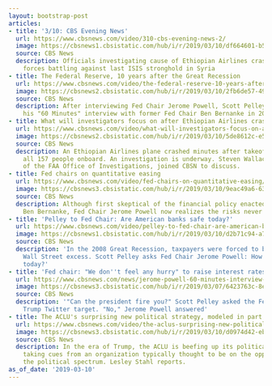 ```yaml
---
layout: bootstrap-post
articles:
- title: '3/10: CBS Evening News'
  url: https://www.cbsnews.com/video/310-cbs-evening-news-2/
  image: https://cbsnews1.cbsistatic.com/hub/i/r/2019/03/10/df664601-b56d-4e47-a967-b07f886f4736/thumbnail/1200x630/2e743560c15517ff8cb7dbdb1a5e1481/0310-en-full-1800961-640x360.jpg
  source: CBS News
  description: Officials investigating cause of Ethiopian Airlines crash; U.S.-backed
    forces battling against last ISIS stronghold in Syria
- title: The Federal Reserve, 10 years after the Great Recession
  url: https://www.cbsnews.com/video/the-federal-reserve-10-years-after-the-great-recession/
  image: https://cbsnews2.cbsistatic.com/hub/i/r/2019/03/10/2fb6de57-4992-4f7c-97e9-7c1dfa2abc0f/thumbnail/1200x630/dbbd79dfcfe38f5a7aeafce105ed2397/ot-thefed-1800816-640x360.jpg
  source: CBS News
  description: After interviewing Fed Chair Jerome Powell, Scott Pelley reflects on
    his "60 Minutes" interview with former Fed Chair Ben Bernanke in 2009.
- title: What will investigators focus on after Ethiopian Airlines crash?
  url: https://www.cbsnews.com/video/what-will-investigators-focus-on-after-ethiopian-airlines-crash/
  image: https://cbsnews2.cbsistatic.com/hub/i/r/2019/03/10/5de8612c-e56a-46b2-9d92-acee5b0d58e0/thumbnail/1200x630/5741a9be6830933e47f7d9f0c7d8e8fe/0310-cbsn-ethiopianplanecrash-1800971-640x360.jpg
  source: CBS News
  description: An Ethiopian Airlines plane crashed minutes after takeoff, killing
    all 157 people onboard. An investigation is underway. Steven Wallace, former director
    of the FAA Office of Investigations, joined CBSN to discuss.
- title: Fed chairs on quantitative easing
  url: https://www.cbsnews.com/video/fed-chairs-on-quantitative-easing/
  image: https://cbsnews3.cbsistatic.com/hub/i/r/2019/03/10/9eac49a6-6398-4def-b516-bb45b5af877d/thumbnail/1200x630/517f183f5bbc80452b2370d93d0a8f7e/ot-fedchairextra-1800804-640x360.jpg
  source: CBS News
  description: Although first skeptical of the financial policy enacted by predecessor
    Ben Bernanke, Fed Chair Jerome Powell now realizes the risks never came to pass.
- title: 'Pelley to Fed Chair: Are American banks safe today?'
  url: https://www.cbsnews.com/video/pelley-to-fed-chair-are-american-banks-safe-today/
  image: https://cbsnews1.cbsistatic.com/hub/i/r/2019/03/10/d2b71c94-a77a-44e2-addd-b0d4bbfe43f0/thumbnail/1200x630/8c31b1f403b761d36721c415500116c4/0310-60ot-motw-1800848-640x360.jpg
  source: CBS News
  description: 'In the 2008 Great Recession, taxpayers were forced to bail out reckless
    Wall Street excess. Scott Pelley asks Fed Chair Jerome Powell: How safe are banks
    today?'
- title: 'Fed chair: "We don''t feel any hurry" to raise interest rates'
  url: https://www.cbsnews.com/news/jerome-powell-60-minutes-interview-we-dont-feel-any-hurry-to-raise-interest-rates-this-year/
  image: https://cbsnews3.cbsistatic.com/hub/i/r/2019/03/07/6423763c-8e34-42c2-89c3-fa71f6afe6cc/thumbnail/1200x630/3f53628a08c3bc4b832f7c2ac4d89f9a/powell-pelley-hallway-pic.jpg
  source: CBS News
  description: '"Can the president fire you?" Scott Pelley asked the Fed chair and
    Trump Twitter target. "No," Jerome Powell answered'
- title: The ACLU's surprising new political strategy, modeled in part after the NRA
  url: https://www.cbsnews.com/video/the-aclus-surprising-new-political-strategy-modeled-in-part-after-the-nra-60-minutes/
  image: https://cbsnews3.cbsistatic.com/hub/i/r/2019/03/10/d0974d42-ebbf-4d62-af9c-60a3d0e3f58f/thumbnail/1200x630/efe49b50c59695b9837cdeca131f5054/aclumain-1800750-640x360.jpg
  source: CBS News
  description: In the era of Trump, the ACLU is beefing up its political involvement,
    taking cues from an organization typically thought to be on the opposite end of
    the political spectrum. Lesley Stahl reports.
as_of_date: '2019-03-10'
---
```


